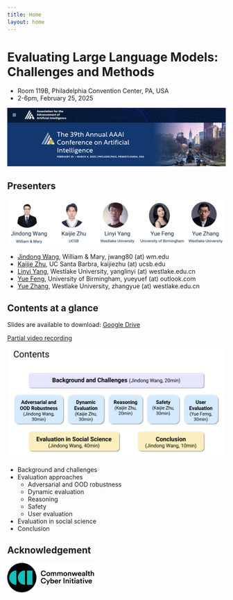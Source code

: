 ```yaml
---
title: Home
layout: home
---
```



# Evaluating Large Language Models: Challenges and Methods

- Room 119B, Philadelphia Convention Center, PA, USA
- 2-6pm, February 25, 2025

![](imgs/aaai25.jpg)


## Presenters

![](imgs/authors.jpg)

- [Jindong Wang](https://jd92.wang/), William & Mary, jwang80 (at) wm.edu
- [Kaijie Zhu](https://immortalise.github.io/), UC Santa Barbra, kaijiezhu (at) ucsb.edu
- [Linyi Yang](https://yanglinyi.github.io/), Westlake University, yanglinyi (at) westlake.edu.cn
- [Yue Feng](https://fengyue-leah.github.io/), University of Birmingham, yueyuef (at) outlook.com
- [Yue Zhang](https://frcchang.github.io/), Westlake University, zhangyue (at) westlake.edu.cn

## Contents at a glance

Slides are available to download: [Google Drive](https://drive.google.com/file/d/1YnXQ0Xtb--nkGvcLB5XV-ZYkD_sO4QQy/view?usp=sharing)

[Partial video recording](https://us06web.zoom.us/rec/play/tSZ3weoc2K42sCpsnryBvwcWu7DRBm4GyFCIbw_Ax0RK9Lqp3zyG1usx6YziOqd7QtOQPyQoQeK1yyCx.nmy105rjCPxHNmUM?accessLevel=meeting&canPlayFromShare=true&from=share_recording_detail&continueMode=true&componentName=rec-play&originRequestUrl=https%3A%2F%2Fus06web.zoom.us%2Frec%2Fshare%2FmgeefQTi1ZvZBtfrBjTO1lxfvm7oNSKbOyUGOne8iZOSC9eXte2BTD7_WXcSf4Yg.aVNsmq1YW5Sv1A0O)

![](imgs/contents.png)

- Background and challenges
- Evaluation approaches
  - Adversarial and OOD robustness
  - Dynamic evaluation
  - Reasoning
  - Safety
  - User evaluation
- Evaluation in social science
- Conclusion

## Acknowledgement

<img src="imgs/cci-logo.png" width="200px">

<!-- ![](imgs/cci-logo.png) -->
